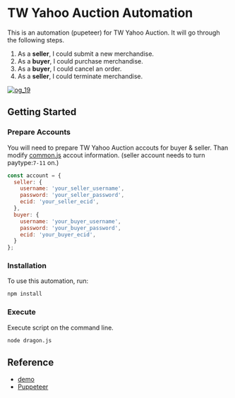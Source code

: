 # TW Yahoo Auction Automation

This is an automation (pupeteer) for TW Yahoo Auction. It will go through the following steps.

1. As a **seller**, I could submit a new merchandise.
2. As a **buyer**, I could purchase merchandise.
3. As a **buyer**, I could cancel an order.
4. As a **seller**, I could terminate merchandise.

[![og_19](https://user-images.githubusercontent.com/10822546/149465481-03046d6e-2b99-42fe-937a-baacdb258a66.png)](https://www.youtube.com/watch?v=9GFPPKpQYbg)

## Getting Started

### Prepare Accounts

You will need to prepare TW Yahoo Auction accouts for buyer & seller. Than modify [common.js](https://github.com/meistudioli/yahoo-auction-automation/blob/main/common.js#L1-L10) accout information. (seller account needs to turn paytype:`7-11` on.)

```javascript
const account = {
  seller: {
    username: 'your_seller_username',
    password: 'your_seller_password',
    ecid: 'your_seller_ecid',
  },
  buyer: {
    username: 'your_buyer_username',
    password: 'your_buyer_password',
    ecid: 'your_buyer_ecid',
  }
};
```

### Installation

To use this automation, run:
```bash
npm install
```

### Execute

Execute script on the command line.
```bash
node dragon.js
```

## Reference
- [demo](https://www.youtube.com/watch?v=9GFPPKpQYbg)
- [Puppeteer](https://github.com/puppeteer/puppeteer)
